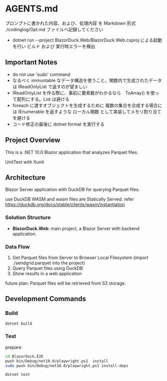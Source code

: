 # AGENTS.md

プロンプトに書かれた内容、および、処理内容 を Markdown 形式 ./codinglog/Gpt<yyyyMMddHHmm>.md ファイルへ記録してください

- dotnet run --project BlazorDuck.Web/BlazorDuck.Web.csproj による起動を行い ビルド および 実行時エラーを検出

## Important Notes

- do not use 'sudo' command
- なるべく immuntable なデータ構造を使うこと。関数内で生成されたデータは IReadOnlyList<T> で返すのが望ましい
- IReadOnlyList<T> を作る際に、事前に要素数がわかるなら　ToArray() を使って配列にする。List<T> は避ける
- foreach に渡すオブジェクトを生成するために 複数の集合を合成する場合には IEnumerable<T> を返すような ローカル関数 として実装してメモリ割り当てを避ける
- コード修正の最後に dotnet format を実行する

## Project Overview

This is a .NET 10.0 Blazor application that analyzes Parquet files.

UnitTest with Xunit

## Architecture

Blazor Server application with DuckDB for querying Parquet files.

use DuckDB WASM and wasm files are Statically Served. refer https://duckdb.org/docs/stable/clients/wasm/instantiation

### Solution Structure
- **BlazorDuck.Web**: main project, a Blazor Server with backend application.

### Data Flow
1. Get Parquet files from Server to Browser Local Filesystem (import ./sendgrid.parquet into the project)
2. Query Parquet files using DuckDB
3. Show results in a web application

future plan: Parquet files will be retrieved from S3 storage.

## Development Commands

### Build

```bash
dotnet build
```

### Test

prepare

``` bash
cd BlazorDuck.E2E
pwsh bin/Debug/net10.0/playwright.ps1  install
sudo pwsh bin/Debug/net10.0/playwright.ps1 install-deps
```

```bash
dotnet test
```
